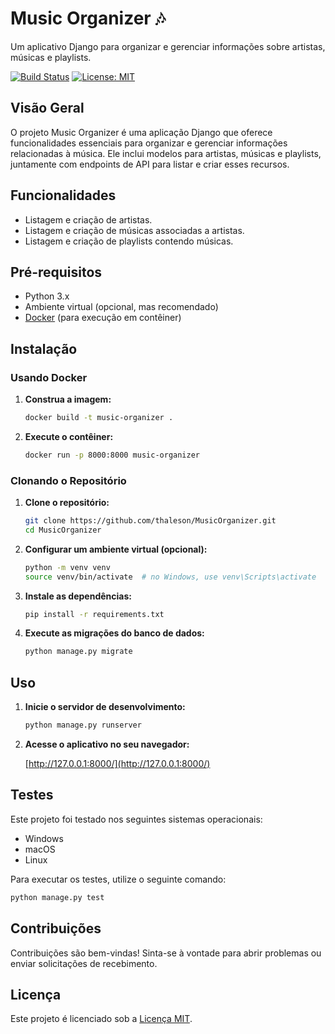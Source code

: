 # Music Organizer 🎶

Um aplicativo Django para organizar e gerenciar informações sobre artistas, músicas e playlists.

[![Build Status](https://travis-ci.com/seu-usuario/nome-do-repositorio.svg?branch=main)](https://travis-ci.com/seu-usuario/nome-do-repositorio)
[![License: MIT](https://img.shields.io/badge/License-MIT-yellow.svg)](https://opensource.org/licenses/MIT)

## Visão Geral

O projeto Music Organizer é uma aplicação Django que oferece funcionalidades essenciais para organizar e gerenciar informações relacionadas à música. Ele inclui modelos para artistas, músicas e playlists, juntamente com endpoints de API para listar e criar esses recursos.

## Funcionalidades

- Listagem e criação de artistas.
- Listagem e criação de músicas associadas a artistas.
- Listagem e criação de playlists contendo músicas.

## Pré-requisitos

- Python 3.x
- Ambiente virtual (opcional, mas recomendado)
- [Docker](https://www.docker.com/) (para execução em contêiner)

## Instalação

### Usando Docker

1. **Construa a imagem:**

   ```bash
   docker build -t music-organizer .
   ```

2. **Execute o contêiner:**

   ```bash
   docker run -p 8000:8000 music-organizer
   ```

### Clonando o Repositório

1. **Clone o repositório:**

    ```bash
    git clone https://github.com/thaleson/MusicOrganizer.git
    cd MusicOrganizer
    ```

2. **Configurar um ambiente virtual (opcional):**

    ```bash
    python -m venv venv
    source venv/bin/activate  # no Windows, use venv\Scripts\activate
    ```

3. **Instale as dependências:**

    ```bash
    pip install -r requirements.txt
    ```

4. **Execute as migrações do banco de dados:**

    ```bash
    python manage.py migrate
    ```

## Uso

1. **Inicie o servidor de desenvolvimento:**

    ```bash
    python manage.py runserver
    ```

2. **Acesse o aplicativo no seu navegador:**

    [http://127.0.0.1:8000/](http://127.0.0.1:8000/)

## Testes

Este projeto foi testado nos seguintes sistemas operacionais:

- Windows
- macOS
- Linux

Para executar os testes, utilize o seguinte comando:

```bash
python manage.py test
```

## Contribuições

Contribuições são bem-vindas! Sinta-se à vontade para abrir problemas ou enviar solicitações de recebimento.

## Licença

Este projeto é licenciado sob a [Licença MIT](LICENSE).